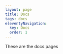 ```yaml
---
layout: page
title: Docs
tags: docs
eleventyNavigation:
  key: Docs
  order: 1
---
```


These are the docs pages
